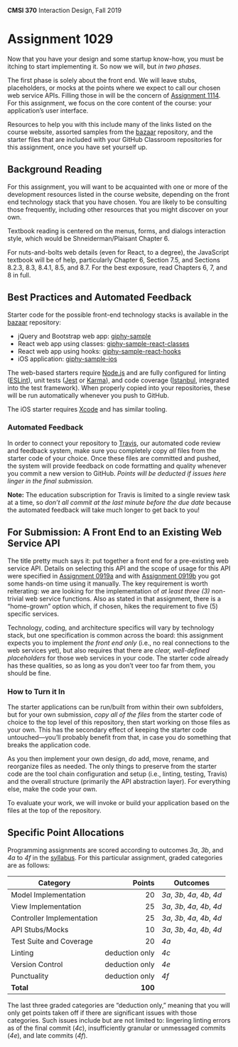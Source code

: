 **CMSI 370** Interaction Design, Fall 2019

# Assignment 1029

Now that you have your design and some startup know-how, you must be itching to start implementing it. So now we will, but _in two phases_.

The first phase is solely about the front end. We will leave stubs, placeholders, or mocks at the points where we expect to call our chosen web service APIs. Filling those in will be the concern of [Assignment 1114](./api-integration.md). For this assignment, we focus on the core content of the course: your application’s user interface.

Resources to help you with this include many of the links listed on the course website, assorted samples from the [bazaar](https://github.com/dondi/bazaar) repository, and the starter files that are included with your GitHub Classroom repositories for this assignment, once you have set yourself up.

## Background Reading
For this assignment, you will want to be acquainted with one or more of the development resources listed in the course website, depending on the front end technology stack that you have chosen. You are likely to be consulting those frequently, including other resources that you might discover on your own.

Textbook reading is centered on the menus, forms, and dialogs interaction style, which would be Shneiderman/Plaisant Chapter 6.

For nuts-and-bolts web details (even for React, to a degree), the JavaScript textbook will be of help, particularly Chapter 6, Section 7.5, and Sections 8.2.3, 8.3, 8.4.1, 8.5, and 8.7. For the best exposure, read Chapters 6, 7, and 8 in full.

## Best Practices and Automated Feedback
Starter code for the possible front-end technology stacks is available in the [bazaar](https://github.com/dondi/bazaar) repository:
* jQuery and Bootstrap web app: [giphy-sample](https://github.com/dondi/bazaar/tree/master/giphy-sample)
* React web app using classes: [giphy-sample-react-classes](https://github.com/dondi/bazaar/tree/master/giphy-sample-react-classes)
* React web app using hooks: [giphy-sample-react-hooks](https://github.com/dondi/bazaar/tree/master/giphy-sample-react-hooks)
* iOS application: [giphy-sample-ios](https://github.com/dondi/bazaar/tree/master/giphy-sample-ios)

The web-based starters require [Node.js](https://nodejs.org) and are fully configured for linting ([ESLint](http://eslint.org)), unit tests ([Jest](https://jestjs.io) or [Karma](https://karma-runner.github.io)), and code coverage ([Istanbul](https://github.com/gotwarlost/istanbul), integrated into the test framework). When properly copied into your repositories, these will be run automatically whenever you push to GitHub.

The iOS starter requires [Xcode](https://developer.apple.com/xcode/) and has similar tooling.

### Automated Feedback
In order to connect your repository to [Travis](https://travis-ci.com), our automated code review and feedback system, make sure you completely copy _all_ files from the starter code of your choice. Once these files are committed and pushed, the system will provide feedback on code formatting and quality whenever you commit a new version to GitHub. _Points will be deducted if issues here linger in the final submission._

**Note:** The education subscription for Travis is limited to a single review task at a time, so _don’t all commit at the last minute before the due date_ because the automated feedback will take much longer to get back to you!

## For Submission: A Front End to an Existing Web Service API
The title pretty much says it: put together a front end for a pre-existing web service API. Details on selecting this API and the scope of usage for this API were specified in [Assignment 0919a](./front-end-design.md) and with [Assignment 0919b](./api-setup-tutorial.md) you got some hands-on time using it manually. The key requirement is worth reiterating: we are looking for the implementation of _at least three (3)_ non-trivial web service functions. Also as stated in that assignment, there is a “home-grown” option which, if chosen, hikes the requirement to five (5) specific services.

Technology, coding, and architecture specifics will vary by technology stack, but one specification is common across the board: this assignment expects you to implement _the front end only_ (i.e., no real connections to the web services yet), but also requires that there are _clear, well-defined placeholders_ for those web services in your code. The starter code already has these qualities, so as long as you don’t veer too far from them, you should be fine.

### How to Turn it In
The starter applications can be run/built from within their own subfolders, but for your own submission, _copy all of the files_ from the starter code of choice to the top level of this repository, then start working on those files as your own. This has the secondary effect of keeping the starter code untouched—you’ll probably benefit from that, in case you do something that breaks the application code.

As you then implement your own design, _do_ add, move, rename, and reorganize files as needed. The only things to preserve from the starter code are the tool chain configuration and setup (i.e., linting, testing, Travis) and the overall structure (primarily the API abstraction layer). For everything else, make the code your own.

To evaluate your work, we will invoke or build your application based on the files at the top of the repository.

## Specific Point Allocations
Programming assignments are scored according to outcomes _3a_, _3b_, and _4a_ to _4f_ in the [syllabus](http://dondi.lmu.build/fall2019/cmsi370/cmsi370-fall2019-syllabus.pdf). For this particular assignment, graded categories are as follows:

| Category | Points | Outcomes |
| -------- | -----: | -------- |
| Model Implementation | 20 | _3a_, _3b_, _4a_, _4b_, _4d_ |
| View Implementation | 25 | _3a_, _3b_, _4a_, _4b_, _4d_ |
| Controller Implementation | 25 | _3a_, _3b_, _4a_, _4b_, _4d_ |
| API Stubs/Mocks | 10 | _3a_, _3b_, _4a_, _4b_, _4d_ |
| Test Suite and Coverage | 20 | _4a_ |
| Linting | deduction only | _4c_ |
| Version Control | deduction only | _4e_ |
| Punctuality | deduction only | _4f_ |
| **Total** | **100** |

The last three graded categories are “deduction only,” meaning that you will only get points taken off if there are significant issues with those categories. Such issues include but are not limited to: lingering linting errors as of the final commit (_4c_), insufficiently granular or unmessaged commits (_4e_), and late commits (_4f_).
